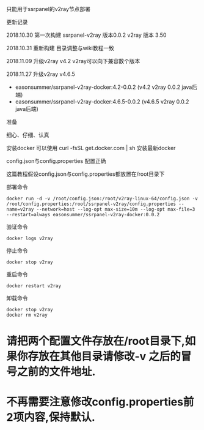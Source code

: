 只能用于ssrpanel的v2ray节点部署

更新记录

2018.10.30 第一次构建 ssrpanel-v2ray 版本0.0.2 v2ray 版本 3.50

2018.10.31  重新构建  目录调整与wiki教程一致

2018.11.09 升级v2ray v4.2 v2ray可以向下兼容数个版本

2018.11.27 升级v2ray v4.6.5 
   - easonsummer/ssrpanel-v2ray-docker:4.2-0.0.2 (v4.2 v2ray 0.0.2 java后端)
   - easonsummer/ssrpanel-v2ray-docker:4.6.5-0.0.2 (v4.6.5 v2ray 0.0.2 java后端)
   
准备

细心、仔细、认真

安装docker 可以使用 curl -fsSL get.docker.com | sh 安装最新docker

config.json与config.properties 配置正确

这篇教程假设config.json与config.properties都放置在/root目录下


部署命令
````
docker run -d -v /root/config.json:/root/v2ray-linux-64/config.json -v /root/config.properties:/root/ssrpanel-v2ray/config.properties --name=v2ray --network=host --log-opt max-size=10m --log-opt max-file=3 --restart=always easonsummer/ssrpanel-v2ray-docker:0.0.2
````

验证命令
````
docker logs v2ray
````

停止命令
````
docker stop v2ray
````

重启命令
````
docker restart v2ray
````

卸载命令
````
docker stop v2ray
docker rm v2ray
````
# 请把两个配置文件存放在/root目录下,如果你存放在其他目录请修改-v 之后的冒号之前的文件地址.

# 不再需要注意修改config.properties前2项内容,保持默认.
